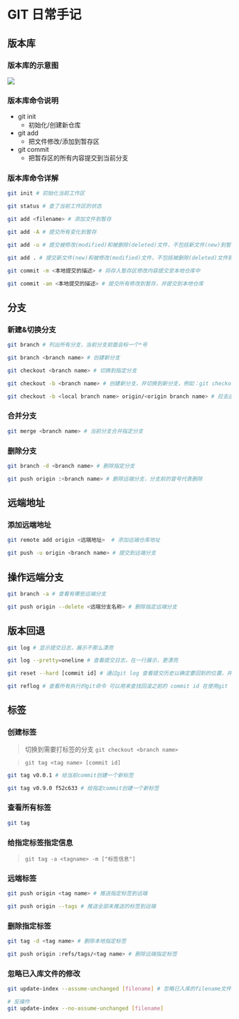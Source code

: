 # GIT 日常手记

## 版本库

### 版本库的示意图

![](https://graph.linganmin.cn/190720/7174e3058e78ea02b2312be31b79a877?x-oss-process=image/format,webp/quality,q_60)

### 版本库命令说明

- git init
  - 初始化/创建新仓库
- git add
  - 把文件修改/添加到暂存区
- git commit
  - 把暂存区的所有内容提交到当前分支

### 版本库命令详解

```bash
git init # 初始化当前工作区

git status # 查了当前工作区的状态

git add <filename> # 添加文件到暂存

git add -A # 提交所有变化到暂存

git add -u # 提交被修改(modified)和被删除(deleted)文件，不包括新文件(new)到暂存

git add . # 提交新文件(new)和被修改(modified)文件，不包括被删除(deleted)文件到暂存，Ps：在Git 2.x版本中 `git add .` === `git add -A`

git commit -m <本地提交的描述> # 将存入暂存区修改内容提交至本地仓库中

git commit -am <本地提交的描述> # 提交所有修改到暂存，并提交到本地仓库

```

## 分支

### 新建&切换分支

```bash
git branch # 列出所有分支，当前分支前面会标一个*号

git branch <branch name> # 创建新分支

git checkout <branch name> # 切换到指定分支

git checkout -b <branch name> # 创建新分支，并切换到新分支，例如：git checkout -b dev === git branch dev && git checkout dev

git checkout -b <local branch name> origin/<origin branch name> # 拉去远端的指定分支到本地
```

### 合并分支

```bash
git merge <branch name> # 当前分支合并指定分支
```

### 删除分支

```bash
git branch -d <branch name> # 删除指定分支

git push origin :<branch name> # 删除远端分支，分支前的冒号代表删除
```

## 远端地址

### 添加远端地址

```bash
git remote add origin <远端地址>  # 添加远端仓库地址

git push -u origin <branch name> # 提交到远端分支
```

## 操作远端分支

```bash
git branch -a # 查看有哪些远端分支

git push origin --delete <远端分支名称> # 删除指定远端分支

```

## 版本回退

```bash
git log # 显示提交日志，展示不那么漂亮

git log --pretty=oneline # 查看提交日志，在一行展示，更漂亮

git reset --hard [commit id] # 通过git log 查看提交历史以确定要回到的位置，并拿到想回到的commit id 执行之

git reflog # 查看所有执行的git命令 可以用来查找回滚之前的 commit id 在使用git reset --hard 回滚过去
```

## 标签

### 创建标签

> 切换到需要打标签的分支 `git checkout <branch name>`

> `git tag <tag name> [commit id]`

```bash
git tag v0.0.1 # 给当前commit创建一个新标签

git tag v0.9.0 f52c633 # 给指定commit创建一个新标签

```

### 查看所有标签

```bash
git tag
```

### 给指定标签指定信息

> `git tag -a <tagname> -m ["标签信息"]`

### 远端标签

```bash
git push origin <tag name> # 推送指定标签到远端

git push origin --tags # 推送全部未推送的标签到远端
```

### 删除指定标签

```bash
git tag -d <tag name> # 删除本地指定标签

git push origin :refs/tags/<tag name> # 删除远端指定标签
```

### 忽略已入库文件的修改

```bash
git update-index --assume-unchanged [filename] # 忽略已入库的filename文件的修改

# 反操作
git update-index --no-assume-unchanged [filename]
```
